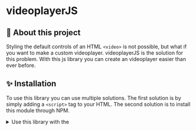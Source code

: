 # videoplayerJS

## 🎥 About this project
Styling the default controls of an HTML `<video>` is not possible, but what if you want to make a custom videoplayer. videoplayerJS is the solution for this problem. With this js library you can create an videoplayer easier than ever before.

## ✨ Installation
To use this library you can use multiple solutions. The first solution is by simply adding a `<script>` tag to your HTML. The second solution is to install this module through NPM.

<details>
  <summary>Use this library with the <script> tag</summary>
    1. First of all add the script tag to your website. The source of this URL should be <br> url
    2. Now you have to add the <link> tag to the <head> of your website. The source of this URL should be
    \n// URL
</details>
<details>
  <summary>Use this library with NPM</summary>
</details>
  

<!-- Making a `<video>` element in HTML is easy. The default controls are able if you add the property `controls` to the video element (`<video controls>`) -->


A javascript library to create front-end video components

